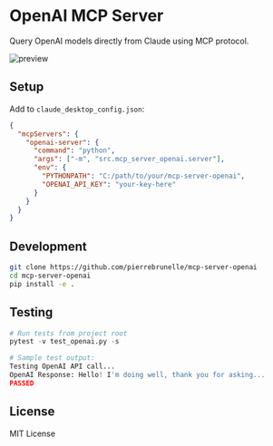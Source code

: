 # OpenAI MCP Server

Query OpenAI models directly from Claude using MCP protocol.

![preview](preview.png)

## Setup

Add to `claude_desktop_config.json`:

```json
{
  "mcpServers": {
    "openai-server": {
      "command": "python",
      "args": ["-m", "src.mcp_server_openai.server"],
      "env": {
        "PYTHONPATH": "C:/path/to/your/mcp-server-openai",
        "OPENAI_API_KEY": "your-key-here"
      }
    }
  }
}
```

## Development
```bash
git clone https://github.com/pierrebrunelle/mcp-server-openai
cd mcp-server-openai
pip install -e .
```

## Testing
```python
# Run tests from project root
pytest -v test_openai.py -s

# Sample test output:
Testing OpenAI API call...
OpenAI Response: Hello! I'm doing well, thank you for asking...
PASSED
```

## License
MIT License
